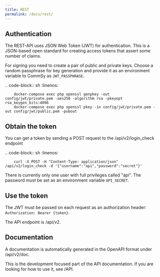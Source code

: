 ```yaml
---
title: REST
permalink: /docs/rest/
---
```


## Authentication
The REST-API uses JSON Web Token (JWT) for authentication. This is a JSON-based open standard for creating access
tokens that assert some number of claims.

For signing you need to create a pair of public and private keys. Choose a random passphrase for key generation and
provide it as an environment variable to CommSy as `JWT_PASSPHRASE`.

.. code-block:: sh
        :linenos:
        
        docker-compose exec php openssl genpkey -out config/jwt/private.pem -aes256 -algorithm rsa -pkeyopt rsa_keygen_bits:4096
        docker-compose exec php openssl pkey -in config/jwt/private.pem -out config/jwt/public.pem -pubout

## Obtain the token
You can get a token by sending a POST request to the /api/v2/login_check endpoint

.. code-block:: sh
        :linenos:

        curl -X POST -H "Content-Type: application/json" /api/v2/login_check -d '{"username":"api","password":"secret"}'

There is currently only one user with full privileges called "api". The password *must* be set as an environment variable `API_SECRET`.

## Use the token
The JWT must be passed on each request as an authorization header: `Authorization: Bearer {token}`.

The API endpoint is /api/v2.

## Documentation
A documentation is automatically generated in the OpenAPI format under /api/v2/doc.



This is the development focused part of the API documentation. If you are looking for how to use it, see /API.